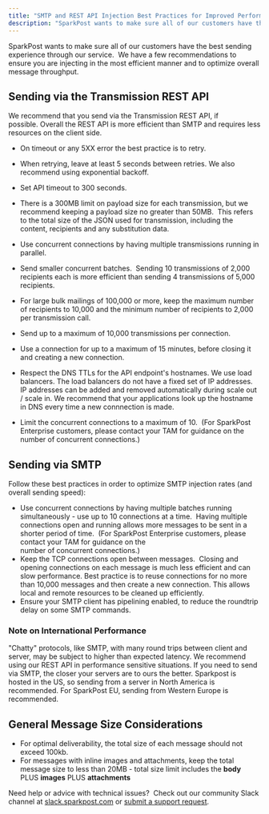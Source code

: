 ```yaml
---
title: "SMTP and REST API Injection Best Practices for Improved Performance"
description: "SparkPost wants to make sure all of our customers have the best sending experience through our service We have a few recommendations to ensure you are injecting in the most efficient manner and to optimize overall message throughput Sending via the Transmission REST API We recommend that you send..."
---
```


SparkPost wants to make sure all of our customers have the best sending experience through our service.  We have a few recommendations to ensure you are injecting in the most efficient manner and to optimize overall message throughput.

## Sending via the Transmission REST API

We recommend that you send via the Transmission REST API, if possible. Overall the REST API is more efficient than SMTP and requires less resources on the client side.

* On timeout or any 5XX error the best practice is to retry.
* When retrying, leave at least 5 seconds between retries. We also recommend using exponential backoff.
* Set API timeout to 300 seconds.

* There is a 300MB limit on payload size for each transmission, but we recommend keeping a payload size no greater than 50MB.  This refers to the total size of the JSON used for transmission, including the content, recipients and any substitution data.
* Use concurrent connections by having multiple transmissions running in parallel.
* Send smaller concurrent batches.  Sending 10 transmissions of 2,000 recipients each is more efficient than sending 4 transmissions of 5,000 recipients.
* For large bulk mailings of 100,000 or more, keep the maximum number of recipients to 10,000 and the minimum number of recipients to 2,000 per transmission call.

* Send up to a maximum of 10,000 transmissions per connection.
* Use a connection for up to a maximum of 15 minutes, before closing it and creating a new connection.
* Respect the DNS TTLs for the API endpoint's hostnames.  We use load balancers.  The load balancers do not have a fixed set of IP addresses.  IP addresses can be added and removed automatically during scale out / scale in.  We recommend that your applications look up the hostname in DNS every time a new connnection is made.
* Limit the concurrent connections to a maximum of 10\.  (For SparkPost Enterprise customers, please contact your TAM for guidance on the number of concurrent connections.)

## Sending via SMTP

Follow these best practices in order to optimize SMTP injection rates (and overall sending speed):

* Use concurrent connections by having multiple batches running simultaneously - use up to 10 connections at a time.  Having multiple connections open and running allows more messages to be sent in a shorter period of time.  (For SparkPost Enterprise customers, please contact your TAM for guidance on the number of concurrent connections.)
* Keep the TCP connections open between messages.  Closing and opening connections on each message is much less efficient and can slow performance. Best practice is to reuse connections for no more than 10,000 messages and then create a new connection. This allows local and remote resources to be cleaned up efficiently.
* Ensure your SMTP client has pipelining enabled, to reduce the roundtrip delay on some SMTP commands.

### Note on International Performance
"Chatty" protocols, like SMTP, with many round trips between client and server, may be subject to higher than expected latency. We recommend using our REST API in performance sensitive situations. If you need to send via SMTP, the closer your servers are to ours the better. Sparkpost is hosted in the US, so sending from a server in North America is recommended. For SparkPost EU, sending from Western Europe is recommended.

## General Message Size Considerations

* For optimal deliverability, the total size of each message should not exceed 100kb.
* For messages with inline images and attachments, keep the total message size to less than 20MB - total size limit includes the **body** PLUS **images** PLUS **attachments**

Need help or advice with technical issues?  Check out our community Slack channel at [slack.sparkpost.com](http://slack.sparkpost.com/) or [submit a support request](https://www.sparkpost.com/submit-a-ticket?email[subject]=Injection%20Best%20Practices).
